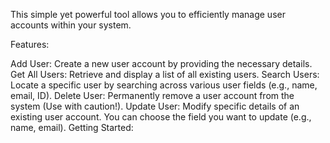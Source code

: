 This simple yet powerful tool allows you to efficiently manage user accounts within your system.

Features:

Add User: Create a new user account by providing the necessary details.
Get All Users: Retrieve and display a list of all existing users.
Search Users: Locate a specific user by searching across various user fields (e.g., name, email, ID).
Delete User: Permanently remove a user account from the system (Use with caution!).
Update User: Modify specific details of an existing user account. You can choose the field you want to update (e.g., name, email).
Getting Started:



